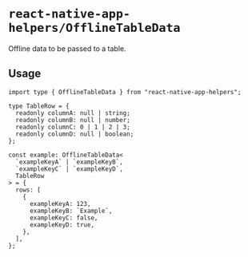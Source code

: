 # `react-native-app-helpers/OfflineTableData`

Offline data to be passed to a table.

## Usage

```tsx
import type { OfflineTableData } from "react-native-app-helpers";

type TableRow = {
  readonly columnA: null | string;
  readonly columnB: null | number;
  readonly columnC: 0 | 1 | 2 | 3;
  readonly columnD: null | boolean;
};

const example: OfflineTableData<
  `exampleKeyA` | `exampleKeyB`,
  `exampleKeyC` | `exampleKeyD`,
  TableRow
> = {
  rows: [
    {
      exampleKeyA: 123,
      exampleKeyB: `Example`,
      exampleKeyC: false,
      exampleKeyD: true,
    },
  ],
};
```
